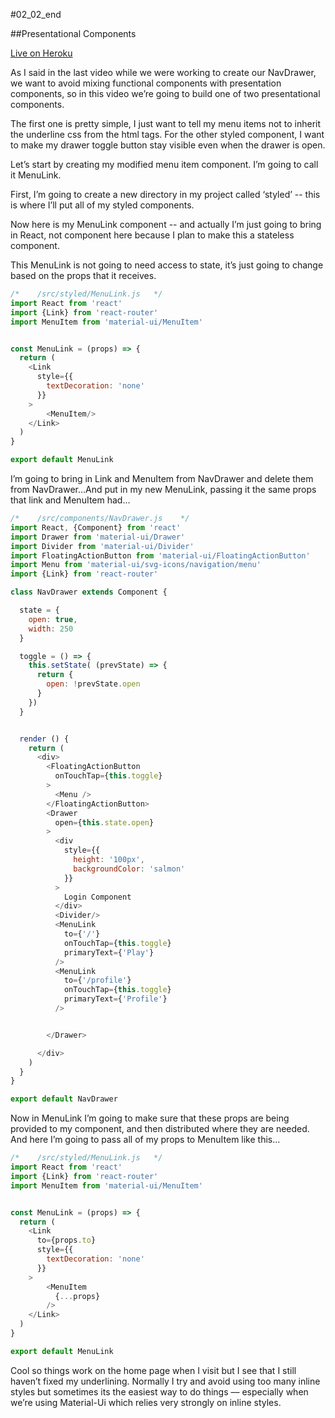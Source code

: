 #02_02_end

##Presentational Components

[Live on Heroku](https://tictacturing-02-02.herokuapp.com)

As I said in the last video while we were working to create our NavDrawer, we want to avoid mixing functional components with presentation components, so in this video we’re going to build one of two presentational components.

The first one is pretty simple, I just want to tell my menu items not to inherit the underline css from the <a> html tags. For the other styled component, I want to make my drawer toggle button stay visible even when the drawer is open.

Let’s start by creating my modified menu item component. I’m going to call it MenuLink.

First, I’m going to create a new directory in my project called ‘styled’ -- this is where I’ll put all of my styled components.

Now here is my MenuLink component -- and actually I’m just going to bring in React, not component here because I plan to make this a stateless component.

This MenuLink is not going to need access to state, it’s just going to change based on the props that it receives.

```javascript
/*    /src/styled/MenuLink.js   */
import React from 'react'
import {Link} from 'react-router'
import MenuItem from 'material-ui/MenuItem'


const MenuLink = (props) => {
  return (
    <Link
      style={{
        textDecoration: 'none'
      }}
    >
        <MenuItem/>
    </Link>
  )
}

export default MenuLink
```

I’m going to bring in Link and MenuItem from NavDrawer and delete them from NavDrawer...And put in my new MenuLink, passing it the same props that link and MenuItem had...

```javascript
/*    /src/components/NavDrawer.js    */
import React, {Component} from 'react'
import Drawer from 'material-ui/Drawer'
import Divider from 'material-ui/Divider'
import FloatingActionButton from 'material-ui/FloatingActionButton'
import Menu from 'material-ui/svg-icons/navigation/menu'
import {Link} from 'react-router'

class NavDrawer extends Component {

  state = {
    open: true,
    width: 250
  }

  toggle = () => {
    this.setState( (prevState) => {
      return {
        open: !prevState.open
      }
    })
  }


  render () {
    return (
      <div>
        <FloatingActionButton
          onTouchTap={this.toggle}
        >
          <Menu />
        </FloatingActionButton>
        <Drawer
          open={this.state.open}
        >
          <div
            style={{
              height: '100px',
              backgroundColor: 'salmon'
            }}
          >
            Login Component
          </div>
          <Divider/>
          <MenuLink
            to={'/'}
            onTouchTap={this.toggle}
            primaryText={'Play'}
          />
          <MenuLink
            to={'/profile'}
            onTouchTap={this.toggle}
            primaryText={'Profile'}
          />


        </Drawer>

      </div>
    )
  }
}

export default NavDrawer
```

Now in MenuLink I’m going to make sure that these props are being provided to my component, and then distributed where they are needed. And here I’m going to pass all of my props to MenuItem like this...

```javascript
/*    /src/styled/MenuLink.js   */
import React from 'react'
import {Link} from 'react-router'
import MenuItem from 'material-ui/MenuItem'


const MenuLink = (props) => {
  return (
    <Link
      to={props.to}
      style={{
        textDecoration: 'none'
      }}
    >
        <MenuItem
          {...props}
        />
    </Link>
  )
}

export default MenuLink
```

Cool so things work on the home page when I visit but I see that I still haven’t fixed my underlining. Normally I try and avoid using too many inline styles but sometimes its the easiest way to do things –– especially when we’re using Material-Ui which relies very strongly on inline styles.
